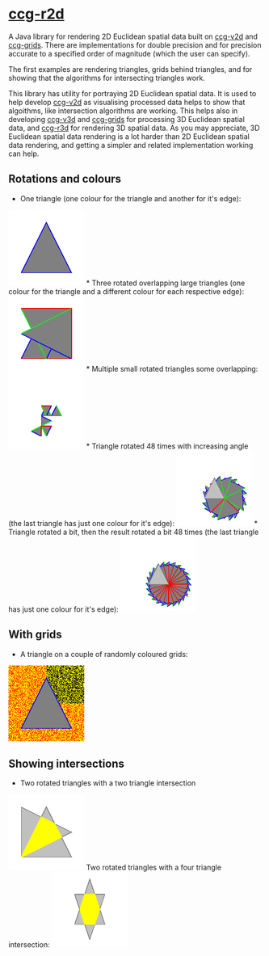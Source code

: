 # [ccg-r2d](https://github.com/agdturner/ccg-r2d)
A Java library for rendering 2D Euclidean spatial data built on [ccg-v2d](https://github.com/agdturner/ccg-v2d) and [ccg-grids](https://github.com/agdturner/ccg-grids). There are implementations for double precision and for precision accurate to a specified order of magnitude (which the user can specify).

The first examples are rendering triangles, grids behind triangles, and for showing that the algorithms for intersecting triangles work.

This library has utility for portraying 2D Euclidean spatial data. It is used to help develop [ccg-v2d](https://github.com/agdturner/ccg-v2d) as visualising processed data helps to show that algoithms, like intersection algorithms are working. This helps also in developing [ccg-v3d](https://github.com/agdturner/ccg-v3d) and [ccg-grids](https://github.com/agdturner/ccg-grids) for processing 3D Euclidean spatial data, and [ccg-r3d](https://github.com/agdturner/ccg-r3d) for rendering 3D spatial data. As you may appreciate, 3D Euclidean spatial data rendering is a lot harder than 2D Euclidean spatial data rendering, and getting a simpler and related implementation working can help.

## Rotations and colours
* One triangle (one colour for the triangle and another for it's edge):
<img alt="One triangle" src="data/output/test/test0.png" />
* Three rotated overlapping large triangles (one colour for the triangle and a different colour for each respective edge):
<img alt="Three rotated overlapping large triangles" src="data/output/test/test1.png" />
* Multiple small rotated triangles some overlapping:
<img alt="Multiple small rotated triangles some overlapping" src="data/output/test/test2.png" />
* Triangle rotated 48 times with increasing angle (the last triangle has just one colour for it's edge):
<img alt="Triangle rotated 48 times with increasing angle" src="data/output/test/test3.png" />
* Triangle rotated a bit, then the result rotated a bit 48 times (the last triangle has just one colour for it's edge):
<img alt="Triangle rotated a bit, then the result rotated a bit 48 times" src="data/output/test/test4.png" />

## With grids
* A triangle on a couple of randomly coloured grids:
<img alt="A triangle on a couple of randomly coloured grids" src="data/output/test/test0_grid.png" />

## Showing intersections
* Two rotated triangles with a two triangle intersection
<img alt="A first rendering of a triangle on a couple of randomly coloured grids" src="data/output/test/test6.png" />
Two rotated triangles with a four triangle intersection:
<img alt="Two rotated triangles with a four triangle intersection" src="data/output/test/test7.png" />
